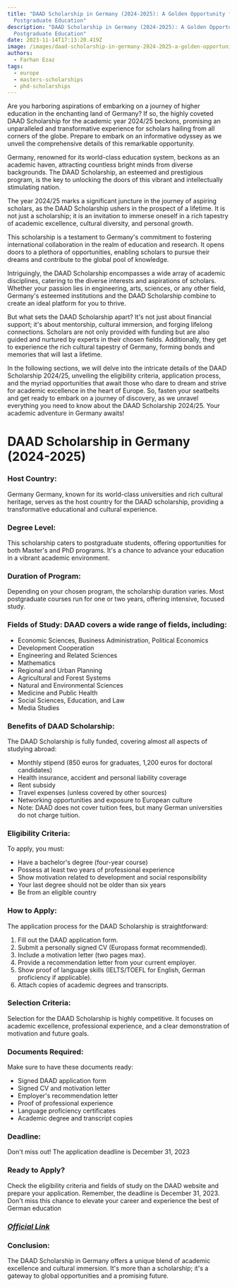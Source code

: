 ```yaml
---
title: "DAAD Scholarship in Germany (2024-2025): A Golden Opportunity for
  Postgraduate Education"
description: "DAAD Scholarship in Germany (2024-2025): A Golden Opportunity for
  Postgraduate Education"
date: 2023-11-14T17:13:20.419Z
image: /images/daad-scholarship-in-germany-2024-2025-a-golden-opportunity-for-postgraduate-education.webp
authors:
  - Farhan Ezaz
tags:
  - europe
  - masters-scholarships
  - phd-scholarships
---
```

Are you harboring aspirations of embarking on a journey of higher education in the enchanting land of Germany? If so, the highly coveted DAAD Scholarship for the academic year 2024/25 beckons, promising an unparalleled and transformative experience for scholars hailing from all corners of the globe. Prepare to embark on an informative odyssey as we unveil the comprehensive details of this remarkable opportunity.

Germany, renowned for its world-class education system, beckons as an academic haven, attracting countless bright minds from diverse backgrounds. The DAAD Scholarship, an esteemed and prestigious program, is the key to unlocking the doors of this vibrant and intellectually stimulating nation.

The year 2024/25 marks a significant juncture in the journey of aspiring scholars, as the DAAD Scholarship ushers in the prospect of a lifetime. It is not just a scholarship; it is an invitation to immerse oneself in a rich tapestry of academic excellence, cultural diversity, and personal growth.

This scholarship is a testament to Germany's commitment to fostering international collaboration in the realm of education and research. It opens doors to a plethora of opportunities, enabling scholars to pursue their dreams and contribute to the global pool of knowledge.

Intriguingly, the DAAD Scholarship encompasses a wide array of academic disciplines, catering to the diverse interests and aspirations of scholars. Whether your passion lies in engineering, arts, sciences, or any other field, Germany's esteemed institutions and the DAAD Scholarship combine to create an ideal platform for you to thrive.

But what sets the DAAD Scholarship apart? It's not just about financial support; it's about mentorship, cultural immersion, and forging lifelong connections. Scholars are not only provided with funding but are also guided and nurtured by experts in their chosen fields. Additionally, they get to experience the rich cultural tapestry of Germany, forming bonds and memories that will last a lifetime.

In the following sections, we will delve into the intricate details of the DAAD Scholarship 2024/25, unveiling the eligibility criteria, application process, and the myriad opportunities that await those who dare to dream and strive for academic excellence in the heart of Europe. So, fasten your seatbelts and get ready to embark on a journey of discovery, as we unravel everything you need to know about the DAAD Scholarship 2024/25. Your academic adventure in Germany awaits!

# DAAD Scholarship in Germany (2024-2025)

### **Host Country:**

Germany Germany, known for its world-class universities and rich cultural heritage, serves as the host country for the DAAD scholarship, providing a transformative educational and cultural experience.

### **Degree Level:**

This scholarship caters to postgraduate students, offering opportunities for both Master's and PhD programs. It's a chance to advance your education in a vibrant academic environment.

### **Duration of Program:**

Depending on your chosen program, the scholarship duration varies. Most postgraduate courses run for one or two years, offering intensive, focused study.

### **Fields of Study:** DAAD covers a wide range of fields, including:

* Economic Sciences, Business Administration, Political Economics
* Development Cooperation
* Engineering and Related Sciences
* Mathematics
* Regional and Urban Planning
* Agricultural and Forest Systems
* Natural and Environmental Sciences
* Medicine and Public Health
* Social Sciences, Education, and Law
* Media Studies

### **Benefits of DAAD Scholarship:**

The DAAD Scholarship is fully funded, covering almost all aspects of studying abroad:

* Monthly stipend (850 euros for graduates, 1,200 euros for doctoral candidates)
* Health insurance, accident and personal liability coverage
* Rent subsidy
* Travel expenses (unless covered by other sources)
* Networking opportunities and exposure to European culture
* Note: DAAD does not cover tuition fees, but many German universities do not charge tuition.

### **Eligibility Criteria:**

To apply, you must:

* Have a bachelor's degree (four-year course)
* Possess at least two years of professional experience
* Show motivation related to development and social responsibility
* Your last degree should not be older than six years
* Be from an eligible country

### **How to Apply:**

The application process for the DAAD Scholarship is straightforward:

1. Fill out the DAAD application form.
2. Submit a personally signed CV (Europass format recommended).
3. Include a motivation letter (two pages max).
4. Provide a recommendation letter from your current employer.
5. Show proof of language skills (IELTS/TOEFL for English, German proficiency if applicable).
6. Attach copies of academic degrees and transcripts.

### **Selection Criteria:**

Selection for the DAAD Scholarship is highly competitive. It focuses on academic excellence, professional experience, and a clear demonstration of motivation and future goals.

### **Documents Required:**

Make sure to have these documents ready:

* Signed DAAD application form
* Signed CV and motivation letter
* Employer's recommendation letter
* Proof of professional experience
* Language proficiency certificates
* Academic degree and transcript copies

### **Deadline:**

Don't miss out! The application deadline is December 31, 2023

### Ready to Apply?

Check the eligibility criteria and fields of study on the DAAD website and prepare your application. Remember, the deadline is December 31, 2023. Don't miss this chance to elevate your career and experience the best of German education

### ***[O﻿fficial Link](https://www2.daad.de/deutschland/stipendium/datenbank/en/21148-scholarship-database/?detail=50076777)***

### **Conclusion:**

The DAAD Scholarship in Germany offers a unique blend of academic excellence and cultural immersion. It's more than a scholarship; it's a gateway to global opportunities and a promising future.